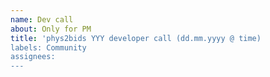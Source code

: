 ```yaml
---
name: Dev call
about: Only for PM
title: 'phys2bids YYY developer call (dd.mm.yyyy @ time)
labels: Community
assignees:
---
```

